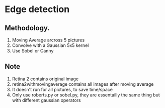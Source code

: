 # Edge detection

## Methodology.
1. Moving Average arcross 5 pictures
2. Convolve with a Gaussian 5x5 kernel
3. Use Sobel or Canny 

## Note
1. Retina 2 contains original image
2. retina2withmovingaverage contains all images after moving average
3. It doesn't run for all pictures, to save time/space
4. Only use roberts.py or sobel.py, they are essentailly the same thing but with different gaussian operators

